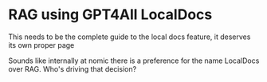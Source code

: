# RAG using GPT4All LocalDocs

This needs to be the complete guide to the local docs feature, it deserves its own proper page

Sounds like internally at nomic there is a preference for the name LocalDocs over RAG. Who's driving that decision?